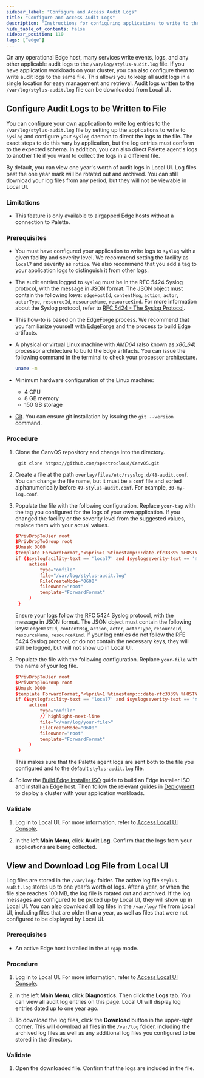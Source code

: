 ```yaml
---
sidebar_label: "Configure and Access Audit Logs"
title: "Configure and Access Audit Logs"
description: "Instructions for configuring applications to write to the audit log file and how to download the files. "
hide_table_of_contents: false
sidebar_position: 110
tags: ["edge"]
---
```


On any operational Edge host, many services write events, logs, and any other applicable audit logs to the
`/var/log/stylus-audit.log` file. If you have application workloads on your cluster, you can also configure them to
write audit logs to the same file. This allows you to keep all audit logs in a single location for easy management and
retrieval. Audit logs written to the `/var/log/stylus-audit.log` file can be downloaded from Local UI.

## Configure Audit Logs to be Written to File

You can configure your own application to write log entries to the `/var/log/stylus-audit.log` file by setting up the
applications to write to `syslog` and configure your `syslog` daemon to direct the logs to the file. The exact steps to
do this vary by application, but the log entries must conform to the expected schema. In addition, you can also direct
Palette agent's logs to another file if you want to collect the logs in a different file.

By default, you can view one year's worth of audit logs in Local UI. Log files past the one year mark will be rotated
out and archived. You can still download your log files from any period, but they will not be viewable in Local UI.

### Limitations

- This feature is only available to airgapped Edge hosts without a connection to Palette.

### Prerequisites

- You must have configured your application to write logs to `syslog` with a given facility and severity level. We
  recommend setting the facility as `local7` and severity as `notice`. We also recommend that you add a tag to your
  application logs to distinguish it from other logs.

- The audit entries logged to `syslog` must be in the RFC 5424 Syslog protocol, with the message in JSON format. The
  JSON object must contain the following keys: `edgeHostId`, `contentMsg`, `action`, `actor`, `actorType`, `resourceId`,
  `resourceName`, `resourceKind`. For more information about the Syslog protocol, refer to
  [RFC 5424 - The Syslog Protocol](https://datatracker.ietf.org/doc/html/rfc5424).

- This how-to is based on the EdgeForge process. We recommend that you familiarize yourself with
  [EdgeForge](../../edgeforge-workflow/edgeforge-workflow.md) and the process to build Edge artifacts.

- A physical or virtual Linux machine with _AMD64_ (also known as _x86_64_) processor architecture to build the Edge
  artifacts. You can issue the following command in the terminal to check your processor architecture.

  ```bash
  uname -m
  ```

- Minimum hardware configuration of the Linux machine:

  - 4 CPU
  - 8 GB memory
  - 150 GB storage

- [Git](https://git-scm.com/downloads). You can ensure git installation by issuing the `git --version` command.

### Procedure

1. Clone the CanvOS repository and change into the directory.

   ```shell
    git clone https://github.com/spectrocloud/CanvOS.git
   ```

2. Create a file at the path `overlay/files/etc/rsyslog.d/48-audit.conf`. You can change the file name, but it must be a
   `conf` file and sorted alphanumerically before `49-stylus-audit.conf`. For example, `30-my-log.conf`.

<Tabs>

<TabItem value="Send Application Logs to Palette Log File">

3. Populate the file with the following configuration. Replace `your-tag` with the tag you configured for the logs of
   your own application. If you changed the facility or the severity level from the suggested values, replace them with
   your actual values.

   ```conf
   $PrivDropToUser root
   $PrivDropToGroup root
   $Umask 0000
   $template ForwardFormat,"<%pri%>1 %timestamp:::date-rfc3339% %HOSTNAME% %syslogtag% %procid% - - %msg%\n"
   if ($syslogfacility-text == 'local7' and $syslogseverity-text == 'notice' and $syslogtag contains 'your-tag') then {
        action(
            type="omfile"
            file="/var/log/stylus-audit.log"
            FileCreateMode="0600"
            fileowner="root"
            template="ForwardFormat"
        )
    }
   ```

   Ensure your logs follow the RFC 5424 Syslog protocol, with the message in JSON format. The JSON object must contain
   the following keys: `edgeHostId`, `contentMsg`, `action`, `actor`, `actorType`, `resourceId`, `resourceName`,
   `resourceKind`. If your log entries do not follow the RFE 5424 Syslog protocol, or do not contain the necessary
   keys, they will still be logged, but will not show up in Local UI.

</TabItem>

<TabItem value="Send Palette Logs to Another File">

3. Populate the file with the following configuration. Replace `your-file` with the name of your log file.

   ```conf
   $PrivDropToUser root
   $PrivDropToGroup root
   $Umask 0000
   $template ForwardFormat,"<%pri%>1 %timestamp:::date-rfc3339% %HOSTNAME% %syslogtag% %procid% - - %msg%\n"
   if ($syslogfacility-text == 'local7' and $syslogseverity-text == 'notice' and $syslogtag contains 'stylus-audit') then {
        action(
            type="omfile"
            // highlight-next-line
            file="</var/log/your-file>"
            FileCreateMode="0600"
            fileowner="root"
            template="ForwardFormat"
        )
    }
   ```

   This makes sure that the Palette agent logs are sent both to the file you configured and to the default
   `stylus-audit.log` file.

</TabItem>

</Tabs>

4. Follow the [Build Edge Installer ISO](../../edgeforge-workflow/palette-canvos/build-installer-iso.md) guide to build an Edge
   installer ISO and install an Edge host. Then follow the relevant guides in
   [Deployment](../../site-deployment/site-deployment.md) to deploy a cluster with your application workloads.

### Validate

1. Log in to Local UI. For more information, refer to [Access Local UI Console](access-console.md).

2. In the left **Main Menu**, click **Audit Log**. Confirm that the logs from your applications are being collected.

## View and Download Log File from Local UI

Log files are stored in the `/var/log/` folder. The active log file `stylus-audit.log` stores up to one year's worth of
logs. After a year, or when the file size reaches 100 MB, the log file is rotated out and archived. If
the log messages are configured to be picked up by Local UI, they will show up in Local UI. You can also download all
log files in the `/var/log/` file from Local UI, including files that are older than a year, as well as files that
were not configured to be displayed by Local UI.

### Prerequisites

- An active Edge host installed in the `airgap` mode.

### Procedure

1. Log in to Local UI. For more information, refer to [Access Local UI Console](access-console.md).

2. In the left **Main Menu**, click **Diagnostics**. Then click the **Logs** tab. You can view all audit log entries on
   this page. Local UI will display log entries dated up to one year ago.

3. To download the log files, click the **Download** button in the upper-right corner. This will download all files in
   the `/var/log` folder, including the archived log files as well as any additional log files you configured to be
   stored in the directory.

### Validate

1. Open the downloaded file. Confirm that the logs are included in the file.
